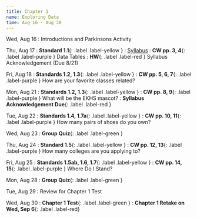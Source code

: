 ```yaml
---
title: Chapter 1
name: Exploring Data
time: Aug 16 - Aug 30
---
```


Wed, Aug 16
: Introductions and Parkinsons Activity

Thu, Aug 17
: **Standard 1.1**{: .label .label-yellow }
: [Syllabus](/syllabus/)
: **CW pp. 3, 4**{: .label .label-purple } Data Tables 
: **HW**{: .label .label-red } Syllabus Acknowledgement (Due 8/21)


Fri, Aug 18
: **Standards 1.2, 1.3**{: .label .label-yellow }
: **CW pp. 5, 6, 7**{: .label .label-purple } How are your favorite classes related?


Mon, Aug 21
: **Standards 1.2, 1.3**{: .label .label-yellow }
: **CW pp. 8, 9**{: .label .label-purple } What will be the EKHS mascot?
: **Syllabus Acknowledgement Due**{: .label .label-red }

Tue, Aug 22
: **Standards 1.4, 1.7a**{: .label .label-yellow }
: **CW pp. 10, 11**{: .label .label-purple } How many pairs of shoes do you own?

Wed, Aug 23
: **Group Quiz**{: .label .label-green }

Thu, Aug 24
: **Standard 1.5**{: .label .label-yellow }
: **CW pp. 12, 13**{: .label .label-purple } How many colleges are you applying to?

Fri, Aug 25
: **Standards 1.5ab, 1.6, 1.7**{: .label .label-yellow }
: **CW pp. 14, 15**{: .label .label-purple } Where Do I Stand?

Mon, Aug 28
: **Group Quiz**{: .label .label-green }

Tue, Aug 29
: Review for Chapter 1 Test

Wed, Aug 30
: **Chapter 1 Test**{: .label .label-green }
: **Chapter 1 Retake on Wed, Sep 6**{: .label .label-red}


<!-- 


Sep 29
: **Section**{: .label .label-purple }[Intro to Java](#)
  : [Solution](#)

Sep 30
: [Variables & Objects](#)
  : [1.2](#), [2.1](#)

Oct 1
: **Lab**{: .label .label-purple } [Intro to Java](#)

Oct 2
: [Tracing, IntLists, & Recursion](#)
  : [2.1](#)
: **HW 1 due**{: .label .label-red } -->
